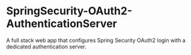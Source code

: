 # SpringSecurity-OAuth2-AuthenticationServer

A full stack web app that configures Spring Security OAuth2 login with a dedicated authentication server.
